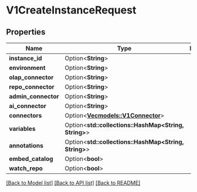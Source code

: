 # V1CreateInstanceRequest

## Properties

Name | Type | Description | Notes
------------ | ------------- | ------------- | -------------
**instance_id** | Option<**String**> |  | [optional]
**environment** | Option<**String**> |  | [optional]
**olap_connector** | Option<**String**> |  | [optional]
**repo_connector** | Option<**String**> |  | [optional]
**admin_connector** | Option<**String**> |  | [optional]
**ai_connector** | Option<**String**> |  | [optional]
**connectors** | Option<[**Vec<models::V1Connector>**](v1Connector.md)> |  | [optional]
**variables** | Option<**std::collections::HashMap<String, String>**> |  | [optional]
**annotations** | Option<**std::collections::HashMap<String, String>**> |  | [optional]
**embed_catalog** | Option<**bool**> |  | [optional]
**watch_repo** | Option<**bool**> |  | [optional]

[[Back to Model list]](../README.md#documentation-for-models) [[Back to API list]](../README.md#documentation-for-api-endpoints) [[Back to README]](../README.md)



